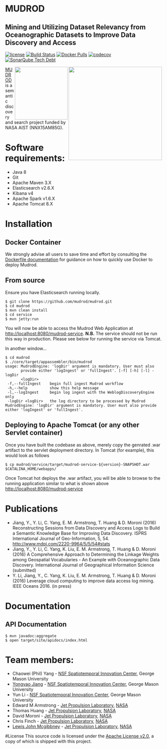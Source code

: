 # MUDROD
## Mining and Utilizing Dataset Relevancy from Oceanographic Datasets to Improve Data Discovery and Access

[![license](https://img.shields.io/github/license/mudrod/mudrod.svg?maxAge=2592000?style=plastic)](http://www.apache.org/licenses/LICENSE-2.0)
[![Build Status](https://travis-ci.org/mudrod/mudrod.svg?branch=master)](https://travis-ci.org/mudrod/mudrod)
[![Docker Pulls](https://img.shields.io/docker/pulls/mudrod/mudrod.svg?maxAge=2592000?style=plastic)](https://hub.docker.com/r/mudrod/mudrod/)
[![codecov](https://codecov.io/gh/mudrod/mudrod/branch/master/graph/badge.svg)](https://codecov.io/gh/mudrod/mudrod)
[![SonarQube Tech Debt](https://img.shields.io/sonar/http/nemo.sonarqube.org/esiptestbed:mudrod-parent/tech_debt.svg?maxAge=2592000?style=plastic)](http://nemo.sonarqube.org/dashboard/index/esiptestbed:mudrod-parent)

<img src="http://geant4.slac.stanford.edu/Space06/NASAJPLlogo.jpg" align="right" width="300" />
<img src="http://www.iucrc.org/sites/default/files/centerLogo.png" align="right" width="170" />

[MUDROD](https://esto.nasa.gov/forum/estf2015/presentations/Yang_S8P1_ESTF2015.pdf) 
is a semantic discovery and search project funded by NASA AIST (NNX15AM85G).

# Software requirements: 
 * Java 8
 * Git
 * Apache Maven 3.X
 * Elasticsearch v2.6.X
 * Kibana v4
 * Apache Spark v1.6.X
 * Apache Tomcat 8.X

# Installation

## Docker Container
We strongly advise all users to save time and effort by consulting the [Dockerfile documentation](https://github.com/mudrod/mudrod/tree/master/docker)
for guidance on how to quickly use Docker to deploy Mudrod.

## From source
Ensure you have Elasticsearch running locally.
```
$ git clone https://github.com/mudrod/mudrod.git
$ cd mudrod
$ mvn clean install
$ cd service
$ mvn jetty:run
```
You will now be able to access the Mudrod Web Application at [http://localhost:8080/mudrod-service](http://localhost:8080/mudrod-service). **N.B.** The service should not be run this way in production. Please see below for running the service via Tomcat.

In another window...
```
$ cd mudrod
$ ./core/target/appassembler/bin/mudrod
usage: MudrodEngine: 'logDir' argument is mandatory. User must also
       provide either 'logIngest' or 'fullIngest'. [-f] [-h] [-l] -logDir
       <logDir>
 -f,--fullIngest    begin full ingest Mudrod workflow
 -h,--help          show this help message
 -l,--logIngest     begin log ingest with the WeblogDiscoveryEngine only
 -logDir <logDir>   the log directory to be processed by Mudrod
MudrodEngine: 'logDir' argument is mandatory. User must also provide either 'logIngest' or 'fullIngest'.
```

## Deploying to Apache Tomcat (or any other Servlet container)
Once you have built the codebase as above, merely copy the genrated .war artifact to the servlet deployment directory. In Tomcat (for example), this would look as follows
```
$ cp mudrod/service/target/mudrod-service-${version}-SNAPSHOT.war $CATALINA_HOME/webapps/
```
Once Tomcat hot deploys the .war artifact, you will be able to browse to the running application similar to what is shown above [http://localhost:8080/mudrod-service](http://localhost:8080/mudrod-service)

# Publications
* Jiang, Y., Y. Li, C. Yang, E. M. Armstrong, T. Huang & D. Moroni (2016) Reconstructing Sessions from Data Discovery and Access Logs to Build a Semantic Knowledge Base for Improving Data Discovery. ISPRS International Journal of Geo-Information, 5, 54. http://www.mdpi.com/2220-9964/5/5/54#stats 
* Jiang, Y., Y. Li, C. Yang, K. Liu, E. M. Armstrong, T. Huang & D. Moroni (2016) A Comprehensive Approach to Determining the Linkage Weights among Geospatial Vocabularies - An Example with Oceanographic Data Discovery. International Journal of Geographical Information Science (submitted)
* Y. Li, Jiang, Y., C. Yang, K. Liu, E. M. Armstrong, T. Huang & D. Moroni (2016) Leverage cloud computing to improve data access log mining. IEEE Oceans 2016. (in press)


# Documentation

## API Documentation

```
$ mvn javadoc:aggregate
$ open target/site/apidocs/index.html
```

# Team members:

 * Chaowei (Phil) Yang - [NSF Spatiotemporal Innovation Center](http://stcenter.net/), George Mason University
 * [Yongyao Jiang](https://www.linkedin.com/in/yongyao-jiang-42516164) - [NSF Spatiotemporal Innovation Center](http://stcenter.net/), George Mason University
 * Yun Li - [NSF Spatiotemporal Innovation Center](http://stcenter.net/), George Mason University
 * Edward M Armstrong - [Jet Propulsion Laboratory](http://www.jpl.nasa.gov/), [NASA](http://www.nasa.gov)
 * Thomas Huang - [Jet Propulsion Laboratory](http://www.jpl.nasa.gov/), [NASA](http://www.nasa.gov)
 * David Moroni - [Jet Propulsion Laboratory](http://www.jpl.nasa.gov/), [NASA](http://www.nasa.gov)
 * Chris Finch - [Jet Propulsion Laboratory](http://www.jpl.nasa.gov/), [NASA](http://www.nasa.gov)
 * [Lewis John Mcgibbney](https://www.linkedin.com/in/lmcgibbney) - [Jet Propulsion Laboratory](http://www.jpl.nasa.gov/), [NASA](http://www.nasa.gov)

#License
This source code is licensed under the [Apache License v2.0](http://www.apache.org/licenses/LICENSE-2.0), a
copy of which is shipped with this project.


